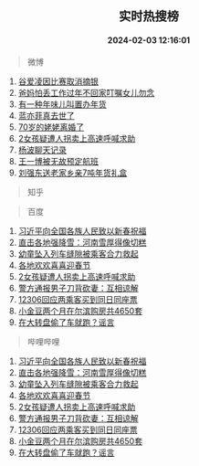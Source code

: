 <div align="center"><h2>实时热搜榜</h2><h4>2024-02-03 12:16:01</h4></div>

> 微博  

1. [谷爱凌因比赛取消摘银](https://s.weibo.com/weibo?q=%23%E8%B0%B7%E7%88%B1%E5%87%8C%E5%9B%A0%E6%AF%94%E8%B5%9B%E5%8F%96%E6%B6%88%E6%91%98%E9%93%B6%23&t=31&band_rank=1&Refer=top)<br />
2. [爸妈怕丢工作过年不回家叮嘱女儿勿念](https://s.weibo.com/weibo?q=%23%E7%88%B8%E5%A6%88%E6%80%95%E4%B8%A2%E5%B7%A5%E4%BD%9C%E8%BF%87%E5%B9%B4%E4%B8%8D%E5%9B%9E%E5%AE%B6%E5%8F%AE%E5%98%B1%E5%A5%B3%E5%84%BF%E5%8B%BF%E5%BF%B5%23&t=31&band_rank=2&Refer=top)<br />
3. [有一种年味儿叫置办年货](https://s.weibo.com/weibo?q=%23%E6%9C%89%E4%B8%80%E7%A7%8D%E5%B9%B4%E5%91%B3%E5%84%BF%E5%8F%AB%E7%BD%AE%E5%8A%9E%E5%B9%B4%E8%B4%A7%23&t=31&band_rank=3&Refer=top)<br />
4. [蓝亦菲真去世了](https://s.weibo.com/weibo?q=%23%E8%93%9D%E4%BA%A6%E8%8F%B2%E7%9C%9F%E5%8E%BB%E4%B8%96%E4%BA%86%23&t=31&band_rank=4&Refer=top)<br />
5. [70岁的姥姥离婚了](https://s.weibo.com/weibo?q=70%E5%B2%81%E7%9A%84%E5%A7%A5%E5%A7%A5%E7%A6%BB%E5%A9%9A%E4%BA%86&t=31&band_rank=5&Refer=top)<br />
6. [2女孩疑遭人拐卖上高速呼喊求助](https://s.weibo.com/weibo?q=%232%E5%A5%B3%E5%AD%A9%E7%96%91%E9%81%AD%E4%BA%BA%E6%8B%90%E5%8D%96%E4%B8%8A%E9%AB%98%E9%80%9F%E5%91%BC%E5%96%8A%E6%B1%82%E5%8A%A9%23&t=31&band_rank=6&Refer=top)<br />
7. [杨波聊天记录](https://s.weibo.com/weibo?q=%E6%9D%A8%E6%B3%A2%E8%81%8A%E5%A4%A9%E8%AE%B0%E5%BD%95&t=31&band_rank=7&Refer=top)<br />
8. [王一博被无故预定航班](https://s.weibo.com/weibo?q=%23%E7%8E%8B%E4%B8%80%E5%8D%9A%E8%A2%AB%E6%97%A0%E6%95%85%E9%A2%84%E5%AE%9A%E8%88%AA%E7%8F%AD%23&t=31&band_rank=8&Refer=top)<br />
9. [刘强东送老家乡亲7吨年货礼盒](https://s.weibo.com/weibo?q=%23%E5%88%98%E5%BC%BA%E4%B8%9C%E9%80%81%E8%80%81%E5%AE%B6%E4%B9%A1%E4%BA%B27%E5%90%A8%E5%B9%B4%E8%B4%A7%E7%A4%BC%E7%9B%92%23&t=31&band_rank=9&Refer=top)<br />

> 知乎  


> 百度  

1. [习近平向全国各族人民致以新春祝福](https://www.baidu.com/s?wd=%E4%B9%A0%E8%BF%91%E5%B9%B3%E5%90%91%E5%85%A8%E5%9B%BD%E5%90%84%E6%97%8F%E4%BA%BA%E6%B0%91%E8%87%B4%E4%BB%A5%E6%96%B0%E6%98%A5%E7%A5%9D%E7%A6%8F&sa=fyb_news&rsv_dl=fyb_news)<br />
2. [直击各地强降雪：河南雪厚得像切糕](https://www.baidu.com/s?wd=%E7%9B%B4%E5%87%BB%E5%90%84%E5%9C%B0%E5%BC%BA%E9%99%8D%E9%9B%AA%EF%BC%9A%E6%B2%B3%E5%8D%97%E9%9B%AA%E5%8E%9A%E5%BE%97%E5%83%8F%E5%88%87%E7%B3%95&sa=fyb_news&rsv_dl=fyb_news)<br />
3. [幼童坠入列车缝隙被乘客合力救起](https://www.baidu.com/s?wd=%E5%B9%BC%E7%AB%A5%E5%9D%A0%E5%85%A5%E5%88%97%E8%BD%A6%E7%BC%9D%E9%9A%99%E8%A2%AB%E4%B9%98%E5%AE%A2%E5%90%88%E5%8A%9B%E6%95%91%E8%B5%B7&sa=fyb_news&rsv_dl=fyb_news)<br />
4. [各地欢欢喜喜迎春节](https://www.baidu.com/s?wd=%E5%90%84%E5%9C%B0%E6%AC%A2%E6%AC%A2%E5%96%9C%E5%96%9C%E8%BF%8E%E6%98%A5%E8%8A%82&sa=fyb_news&rsv_dl=fyb_news)<br />
5. [2女孩疑遭人拐卖上高速呼喊求助](https://www.baidu.com/s?wd=2%E5%A5%B3%E5%AD%A9%E7%96%91%E9%81%AD%E4%BA%BA%E6%8B%90%E5%8D%96%E4%B8%8A%E9%AB%98%E9%80%9F%E5%91%BC%E5%96%8A%E6%B1%82%E5%8A%A9&sa=fyb_news&rsv_dl=fyb_news)<br />
6. [警方通报男子刀背砍妻：互相谅解](https://www.baidu.com/s?wd=%E8%AD%A6%E6%96%B9%E9%80%9A%E6%8A%A5%E7%94%B7%E5%AD%90%E5%88%80%E8%83%8C%E7%A0%8D%E5%A6%BB%EF%BC%9A%E4%BA%92%E7%9B%B8%E8%B0%85%E8%A7%A3&sa=fyb_news&rsv_dl=fyb_news)<br />
7. [12306回应两乘客买到同日同座票](https://www.baidu.com/s?wd=12306%E5%9B%9E%E5%BA%94%E4%B8%A4%E4%B9%98%E5%AE%A2%E4%B9%B0%E5%88%B0%E5%90%8C%E6%97%A5%E5%90%8C%E5%BA%A7%E7%A5%A8&sa=fyb_news&rsv_dl=fyb_news)<br />
8. [小金豆两个月在尔滨购房共4650套](https://www.baidu.com/s?wd=%E5%B0%8F%E9%87%91%E8%B1%86%E4%B8%A4%E4%B8%AA%E6%9C%88%E5%9C%A8%E5%B0%94%E6%BB%A8%E8%B4%AD%E6%88%BF%E5%85%B14650%E5%A5%97&sa=fyb_news&rsv_dl=fyb_news)<br />
9. [在大转盘偷了车就跑？谣言](https://www.baidu.com/s?wd=%E5%9C%A8%E5%A4%A7%E8%BD%AC%E7%9B%98%E5%81%B7%E4%BA%86%E8%BD%A6%E5%B0%B1%E8%B7%91%EF%BC%9F%E8%B0%A3%E8%A8%80&sa=fyb_news&rsv_dl=fyb_news)<br />

> 哔哩哔哩  

1. [习近平向全国各族人民致以新春祝福](https://www.baidu.com/s?wd=%E4%B9%A0%E8%BF%91%E5%B9%B3%E5%90%91%E5%85%A8%E5%9B%BD%E5%90%84%E6%97%8F%E4%BA%BA%E6%B0%91%E8%87%B4%E4%BB%A5%E6%96%B0%E6%98%A5%E7%A5%9D%E7%A6%8F&sa=fyb_news&rsv_dl=fyb_news)<br />
2. [直击各地强降雪：河南雪厚得像切糕](https://www.baidu.com/s?wd=%E7%9B%B4%E5%87%BB%E5%90%84%E5%9C%B0%E5%BC%BA%E9%99%8D%E9%9B%AA%EF%BC%9A%E6%B2%B3%E5%8D%97%E9%9B%AA%E5%8E%9A%E5%BE%97%E5%83%8F%E5%88%87%E7%B3%95&sa=fyb_news&rsv_dl=fyb_news)<br />
3. [幼童坠入列车缝隙被乘客合力救起](https://www.baidu.com/s?wd=%E5%B9%BC%E7%AB%A5%E5%9D%A0%E5%85%A5%E5%88%97%E8%BD%A6%E7%BC%9D%E9%9A%99%E8%A2%AB%E4%B9%98%E5%AE%A2%E5%90%88%E5%8A%9B%E6%95%91%E8%B5%B7&sa=fyb_news&rsv_dl=fyb_news)<br />
4. [各地欢欢喜喜迎春节](https://www.baidu.com/s?wd=%E5%90%84%E5%9C%B0%E6%AC%A2%E6%AC%A2%E5%96%9C%E5%96%9C%E8%BF%8E%E6%98%A5%E8%8A%82&sa=fyb_news&rsv_dl=fyb_news)<br />
5. [2女孩疑遭人拐卖上高速呼喊求助](https://www.baidu.com/s?wd=2%E5%A5%B3%E5%AD%A9%E7%96%91%E9%81%AD%E4%BA%BA%E6%8B%90%E5%8D%96%E4%B8%8A%E9%AB%98%E9%80%9F%E5%91%BC%E5%96%8A%E6%B1%82%E5%8A%A9&sa=fyb_news&rsv_dl=fyb_news)<br />
6. [警方通报男子刀背砍妻：互相谅解](https://www.baidu.com/s?wd=%E8%AD%A6%E6%96%B9%E9%80%9A%E6%8A%A5%E7%94%B7%E5%AD%90%E5%88%80%E8%83%8C%E7%A0%8D%E5%A6%BB%EF%BC%9A%E4%BA%92%E7%9B%B8%E8%B0%85%E8%A7%A3&sa=fyb_news&rsv_dl=fyb_news)<br />
7. [12306回应两乘客买到同日同座票](https://www.baidu.com/s?wd=12306%E5%9B%9E%E5%BA%94%E4%B8%A4%E4%B9%98%E5%AE%A2%E4%B9%B0%E5%88%B0%E5%90%8C%E6%97%A5%E5%90%8C%E5%BA%A7%E7%A5%A8&sa=fyb_news&rsv_dl=fyb_news)<br />
8. [小金豆两个月在尔滨购房共4650套](https://www.baidu.com/s?wd=%E5%B0%8F%E9%87%91%E8%B1%86%E4%B8%A4%E4%B8%AA%E6%9C%88%E5%9C%A8%E5%B0%94%E6%BB%A8%E8%B4%AD%E6%88%BF%E5%85%B14650%E5%A5%97&sa=fyb_news&rsv_dl=fyb_news)<br />
9. [在大转盘偷了车就跑？谣言](https://www.baidu.com/s?wd=%E5%9C%A8%E5%A4%A7%E8%BD%AC%E7%9B%98%E5%81%B7%E4%BA%86%E8%BD%A6%E5%B0%B1%E8%B7%91%EF%BC%9F%E8%B0%A3%E8%A8%80&sa=fyb_news&rsv_dl=fyb_news)<br />
